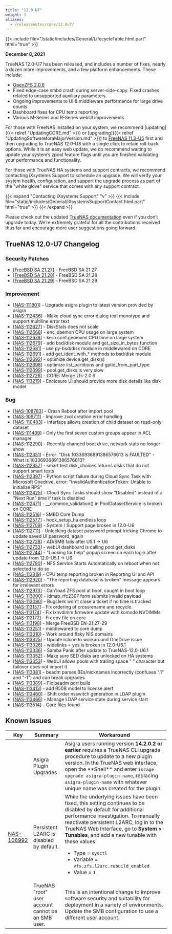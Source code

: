 ```yaml
---
title: "12.0-U7"
weight: 3
aliases:
  - /releasenotes/core/12.0u7/
---
```


{{< include file="/static/includes/General/LifecycleTable.html.part" html="true" >}}

**December 8, 2021**

TrueNAS 12.0-U7 has been released, and includes a number of fixes, nearly a dozen more improvements, and a few platform enhancements. These include:

* [OpenZFS 2.0.6](https://github.com/openzfs/zfs/releases/tag/zfs-2.0.6)
* Fixed edge-case smbd crash during server-side-copy. Fixed crashes related to unsupported auxiliary parameters.
* Ongoing improvements to UI & middleware performance for large drive counts
* Dashboard fixes for CPU temp reporting
* Various M-Series and R-Series webUI improvements

For those with FreeNAS installed on your system, we recommend [updating]({{< relref "UpdatingCORE.md" >}}) or [upgrading]({{< relref "UpdatingSoftwareforaMajorVersion.md" >}}) to [FreeNAS 11.3-U5](https://download.freenas.org/) first and then upgrading to TrueNAS 12.0-U8 with a single click to retain roll-back options. While it is an easy web update, we do recommend waiting to update your system’s zpool feature flags until you are finished validating your performance and functionality.

For those with TrueNAS HA systems and support contracts, we recommend contacting iXsystems Support to schedule an upgrade. We will verify your system health, configuration, and support the upgrade process as part of the "white glove" service that comes with any support contract.

{{< expand "Contacting iXsystems Support" "v" >}}
{{< include file="static/includes/General/iXsystemsSupportContact.html.part" html="true" >}}
{{< /expand >}}

Please check out the updated [TrueNAS documentation](https://www.truenas.com/docs/) even if you don’t upgrade today. We’re extremely grateful for all the contributions received thus far and encourage more user suggestions going forward.

## TrueNAS 12.0-U7 Changelog

### Security Patches

<ul>
<li>[<a href='https://security.truenas.com/errata/2021-11-03-freebsd-sa-21-27-caroot/'>FreeBSD SA 21.27</a>] -         FreeBSD SA 21.27
</li>
<li>[<a href='https://security.truenas.com/errata/2021-11-03-freebsd-sa-21-28-vmci/'>FreeBSD SA 21.28</a>] -         FreeBSD SA 21.28
</li>
<li>[<a href='https://security.truenas.com/errata/2021-11-03-freebsd-sa-21-29-tzdata/'>FreeBSD SA 21.29</a>] -         FreeBSD SA 21.29
</li>
</ul>

### Improvement

<ul>
<li>[<a href='https://jira.ixsystems.com/browse/NAS-111801'>NAS-111801</a>] -         Upgrade asigra plugin to latest version provided by asigra
</li>
<li>[<a href='https://jira.ixsystems.com/browse/NAS-112436'>NAS-112436</a>] -         Make cloud sync error dialog text monotype and support multiline error text
</li>
<li>[<a href='https://jira.ixsystems.com/browse/NAS-112627'>NAS-112627</a>] -         DiskStats does not scale
</li>
<li>[<a href='https://jira.ixsystems.com/browse/NAS-112668'>NAS-112668</a>] -         enc_daemon CPU usage on large system
</li>
<li>[<a href='https://jira.ixsystems.com/browse/NAS-112678'>NAS-112678</a>] -         kern.conf.geomxml CPU time on large system
</li>
<li>[<a href='https://jira.ixsystems.com/browse/NAS-112679'>NAS-112679</a>] -         add bsd/disk module and get_size_in_bytes function
</li>
<li>[<a href='https://jira.ixsystems.com/browse/NAS-112681'>NAS-112681</a>] -         use py-bsd/disk module in middlewared on CORE
</li>
<li>[<a href='https://jira.ixsystems.com/browse/NAS-112691'>NAS-112691</a>] -         add get_ident_with_* methods to bsd/disk module
</li>
<li>[<a href='https://jira.ixsystems.com/browse/NAS-112692'>NAS-112692</a>] -         optimize device.get_disk(s)
</li>
<li>[<a href='https://jira.ixsystems.com/browse/NAS-112698'>NAS-112698</a>] -         optimize list_partitions and gptid_from_part_type
</li>
<li>[<a href='https://jira.ixsystems.com/browse/NAS-112698'>NAS-112699</a>] -         pool.get_disks is very slow
</li>
<li>[<a href='https://jira.ixsystems.com/browse/NAS-112726'>NAS-112726</a>] -         CORE: Merge zfs-2.0.6
</li>
<li>[<a href='https://jira.ixsystems.com/browse/NAS-113219'>NAS-113219</a>] -         Enclosure UI should provide more disk details like disk model
</li>
</ul>

### Bug

<ul>
<li>[<a href='https://jira.ixsystems.com/browse/NAS-108783'>NAS-108783</a>] -         Crash Reboot after import pool
</li>
<li>[<a href='https://jira.ixsystems.com/browse/NAS-109711'>NAS-109711</a>] -         Improve zvol creation error handling
</li>
<li>[<a href='https://jira.ixsystems.com/browse/NAS-110483'>NAS-110483</a>] -         Interface allows creation of child dataset on read-only dataset
</li>
<li>[<a href='https://jira.ixsystems.com/browse/NAS-111409'>NAS-111409</a>] -         Only the first seven custom groups appear in ACL manager
</li>
<li>[<a href='https://jira.ixsystems.com/browse/NAS-112290'>NAS-112290</a>] -         Recently changed boot drive, network stats no longer show
</li>
<li>[<a href='https://jira.ixsystems.com/browse/NAS-112351'>NAS-112351</a>] -         Error: "Disk 10336936891386576613 is FAULTED" - What is 10336936891386576613?
</li>
<li>[<a href='https://jira.ixsystems.com/browse/NAS-112357'>NAS-112357</a>] -         smart.test.disk_choices returns disks that do not support smart tests
</li>
<li>[<a href='https://jira.ixsystems.com/browse/NAS-112397'>NAS-112397</a>] -         Python script failure during Cloud Sync Task with Microsoft Onedrive, error: "InvalidAuthenticationToken: Unable to initialize RPS"
</li>
<li>[<a href='https://jira.ixsystems.com/browse/NAS-112425'>NAS-112425</a>] -         Cloud Sync Tasks should show "Disabled" instead of a "Next Run" time if task is disabled
</li>
<li>[<a href='https://jira.ixsystems.com/browse/NAS-112471'>NAS-112471</a>] -         __common_validation() in PoolDatasetService is broken on CORE
</li>
<li>[<a href='https://jira.ixsystems.com/browse/NAS-112516'>NAS-112516</a>] -         SMBD Core Dump
</li>
<li>[<a href='https://jira.ixsystems.com/browse/NAS-112577'>NAS-112577</a>] -         hook_setup_ha endless loop
</li>
<li>[<a href='https://jira.ixsystems.com/browse/NAS-112709'>NAS-112709</a>] -         System / Support page broken in 12.0-U6
</li>
<li>[<a href='https://jira.ixsystems.com/browse/NAS-112711'>NAS-112711</a>] -         Unlocking dataset password prompt tricking Chrome to update saved UI password, again
</li>
<li>[<a href='https://jira.ixsystems.com/browse/NAS-112728'>NAS-112728</a>] -         AD/SMB fails after U5.1 -> U6
</li>
<li>[<a href='https://jira.ixsystems.com/browse/NAS-112733'>NAS-112733</a>] -         webUI dashboard is calling pool.get_disks
</li>
<li>[<a href='https://jira.ixsystems.com/browse/NAS-112744'>NAS-112744</a>] -         "Looking for help" popup screen on each login after update from 12.0-U5.1 -> U6
</li>
<li>[<a href='https://jira.ixsystems.com/browse/NAS-112790'>NAS-112790</a>] -         NFS Service Starts Automatically on reboot when not selected to do so
</li>
<li>[<a href='https://jira.ixsystems.com/browse/NAS-112819'>NAS-112819</a>] -         CPU temp reporting broken in Reporting UI and API
</li>
<li>[<a href='https://jira.ixsystems.com/browse/NAS-112920'>NAS-112920</a>] -         "The reporting database is broken" message appears for irrelevant errors
</li>
<li>[<a href='https://jira.ixsystems.com/browse/NAS-112973'>NAS-112973</a>] -         Can'load ZFS pool at boot, caught in boot loop
</li>
<li>[<a href='https://jira.ixsystems.com/browse/NAS-113000'>NAS-113000</a>] -         idmap_rfc2307 form submits invalid payload
</li>
<li>[<a href='https://jira.ixsystems.com/browse/NAS-113090'>NAS-113090</a>] -         Bugclerk won't close a ticket if no time is tracked
</li>
<li>[<a href='https://jira.ixsystems.com/browse/NAS-113157'>NAS-113157</a>] -         Fix ordering of crossrename and recycle.
</li>
<li>[<a href='https://jira.ixsystems.com/browse/NAS-113174'>NAS-113174</a>] -         Fix ixnvdimm firmware update with komodo NVDIMMs
</li>
<li>[<a href='https://jira.ixsystems.com/browse/NAS-113177'>NAS-113177</a>] -         Fix env file on core
</li>
<li>[<a href='https://jira.ixsystems.com/browse/NAS-113198'>NAS-113198</a>] -         Merge FreeBSD EN-21:27-29
</li>
<li>[<a href='https://jira.ixsystems.com/browse/NAS-113251'>NAS-113251</a>] -         middlewared to core dump
</li>
<li>[<a href='https://jira.ixsystems.com/browse/NAS-113310'>NAS-113310</a>] -         Work around flaky NIS domains
</li>
<li>[<a href='https://jira.ixsystems.com/browse/NAS-113325'>NAS-113325</a>] -         Update rclone to workaround OneDrive issue
</li>
<li>[<a href='https://jira.ixsystems.com/browse/NAS-113326'>NAS-113326</a>] -         widelinks = yes is broken in 12.0-U6.1
</li>
<li>[<a href='https://jira.ixsystems.com/browse/NAS-113336'>NAS-113336</a>] -         Samba Panic after update to TrueNAS-12.0-U6.1
</li>
<li>[<a href='https://jira.ixsystems.com/browse/NAS-113352'>NAS-113352</a>] -         Make sure SED disks are unlocked on HA systems
</li>
<li>[<a href='https://jira.ixsystems.com/browse/NAS-113353'>NAS-113353</a>] -         WebUI allows pools with trailing space " " character but failover does not import it
</li>
<li>[<a href='https://jira.ixsystems.com/browse/NAS-113381'>NAS-113381</a>] -         beadm parses BEs/nicknames incorrectly (confuses ".1" and "-1") and can break upgrades
</li>
<li>[<a href='https://jira.ixsystems.com/browse/NAS-113389'>NAS-113389</a>] -         Fix beadm port build
</li>
<li>[<a href='https://jira.ixsystems.com/browse/NAS-113413'>NAS-113413</a>] -         add R50B model to license alert
</li>
<li>[<a href='https://jira.ixsystems.com/browse/NAS-113460'>NAS-113460</a>] -         Shift order nsswitch generation in LDAP plugin
</li>
<li>[<a href='https://jira.ixsystems.com/browse/NAS-113466'>NAS-113466</a>] -         Manage LDAP service state during service start
</li>
<li>[<a href='https://jira.ixsystems.com/browse/NAS-113514'>NAS-113514</a>] -         Core files found
</li>
</ul>

## Known Issues

<body class="ql-editor ql-editor-view" style="font-size:14px;">
  <html>
    <body>
      <table width="100%">
        <thead>
          <tr>
            <th>Key</th>
            <th>Summary</th>
            <th>Workaround</th>
          </tr>
        </thead>
        <tbody>
          <tr>
            <td></td>
            <td>Asigra Plugin Upgrades</td>
            <td>Asigra users running version <b>14.2.0.2 or earlier</b> requires a TrueNAS CLI upgrade procedure to update to a new plugin version. In the TrueNAS web interface, open the **Shell** and enter <code>iocage upgrade asigra-plugin-name</code>, replacing <code>asigra-plugin-name</code> with whatever unique name was created for the plugin.</td>
          </tr>
          <tr>
            <td><a href="https://jira.ixsystems.com/browse/NAS-106992" target="_blank">NAS-106992</a></td>
            <td>Persistent L2ARC is disabled by default.</td>
            <td>While the underlying issues have been fixed, this setting continues to be disabled by default for additional performance investigation. To manually reactivate persistent L2ARC, log in to the TrueNAS Web Interface, go to <b>System > Tunables</b>, and add a new tunable with these values:
                <ul>
                    <li>Type = <code>sysctl</code></li>
                    <li>Variable = <code>vfs.zfs.l2arc.rebuild_enabled</code></li>
                    <li>Value = <code>1</code></li>
                </ul>
            </td>
          </tr>
          <tr>
            <td></td>
            <td>TrueNAS "root" user account cannot be an SMB user.</td>
            <td>This is an intentional change to improve software security and suitability for deployment in a variety of environments. Update the SMB configuration to use a different user account.</td>
          </tr>
        </tbody>
      </table>
    </body>
  </html>



